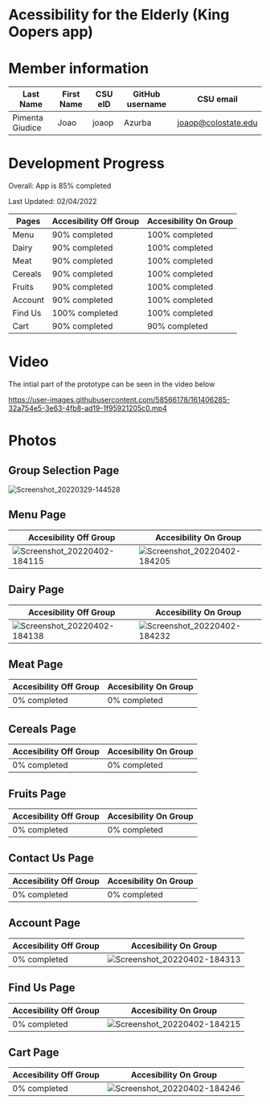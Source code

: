 # Acessibility for the Elderly (King Oopers app)

# Member information

| Last Name |First Name | CSU eID | GitHub username | CSU email |
| --- | --- | --- | --- | --- |
| Pimenta Giudice | Joao | joaop | Azurba | joaop@colostate.edu |


# Development Progress

Overall: App is 85% completed

Last Updated: 02/04/2022

| Pages  | Accesibility Off Group  | Accesibility On Group |
| ------------- | ------------- | ------------- |
| Menu  | 90% completed | 100% completed |
| Dairy  | 90% completed  | 100% completed |
| Meat  | 90% completed | 100% completed |
| Cereals | 90% completed  | 100% completed |
| Fruits  | 90% completed  | 100% completed |
| Account  | 90% completed | 100% completed |
| Find Us  | 100% completed  | 100% completed |
| Cart  | 90% completed  | 90% completed |




# Video 
The intial part of the prototype can be seen in the video below

https://user-images.githubusercontent.com/58566178/161406285-32a754e5-3e63-4fb8-ad19-1f95921205c0.mp4



# Photos

## Group Selection Page
![Screenshot_20220329-144528](https://user-images.githubusercontent.com/58566178/161406334-fcc5334e-a66a-4810-b9ac-47366ef33389.png)

## Menu Page

| Accesibility Off Group  | Accesibility On Group |
| ------------- | ------------- |
| ![Screenshot_20220402-184115](https://user-images.githubusercontent.com/58566178/161406723-7907b52c-06f5-44dc-b108-e620c0984117.png)|![Screenshot_20220402-184205](https://user-images.githubusercontent.com/58566178/161406794-0c3e9fac-3188-40e2-9db7-94cf3ab6924a.png)|

## Dairy Page
| Accesibility Off Group  | Accesibility On Group |
| ------------- | ------------- |
|![Screenshot_20220402-184138](https://user-images.githubusercontent.com/58566178/161406819-193024ba-c37b-4727-9dba-9e82bd717151.png)| ![Screenshot_20220402-184232](https://user-images.githubusercontent.com/58566178/161406825-bed3c473-3bad-4c5f-88f6-090e4cd3e8c3.png)|

## Meat Page
| Accesibility Off Group  | Accesibility On Group |
| ------------- | ------------- |
| 0% completed | 0% completed |

## Cereals Page
| Accesibility Off Group  | Accesibility On Group |
| ------------- | ------------- |
| 0% completed  | 0% completed |

## Fruits Page
| Accesibility Off Group  | Accesibility On Group |
| ------------- | ------------- |
| 0% completed  | 0% completed |

## Contact Us Page
| Accesibility Off Group  | Accesibility On Group |
| ------------- | ------------- |
| 0% completed  | 0% completed |

## Account Page
| Accesibility Off Group  | Accesibility On Group |
| ------------- | ------------- |
| 0% completed | ![Screenshot_20220402-184313](https://user-images.githubusercontent.com/58566178/161406857-61cde33b-d57d-463a-bf8e-cb49d2de54e7.png)|

## Find Us Page
| Accesibility Off Group  | Accesibility On Group |
| ------------- | ------------- |
| 0% completed  | ![Screenshot_20220402-184215](https://user-images.githubusercontent.com/58566178/161406845-603a421e-e26b-48cb-a083-a8a6fa5b377f.png)|

## Cart Page
| Accesibility Off Group  | Accesibility On Group |
| ------------- | ------------- |
|0% completed  | ![Screenshot_20220402-184246](https://user-images.githubusercontent.com/58566178/161406862-e11c7939-2c01-4faa-aa5d-08da1e126164.png)|





